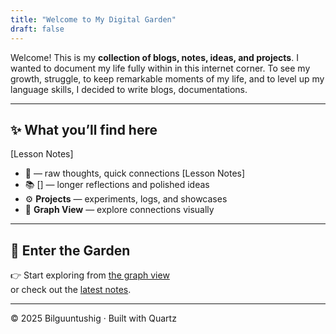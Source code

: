```yaml
---
title: "Welcome to My Digital Garden"
draft: false
---
```



Welcome! This is my **collection of blogs, notes, ideas, and projects**.  I wanted to document my life fully within in this internet corner. To see my growth, struggle, to keep remarkable moments of my life, and to level up my language skills, I decided to write blogs, documentations. 

---

## ✨ What you’ll find here

[Lesson Notes] 

- 🌱  — raw thoughts, quick connections  [Lesson Notes]
- 📚 [] — longer reflections and polished ideas  
- ⚙ **Projects** — experiments, logs, and showcases  
- 🔗 **Graph View** — explore connections visually  

---

## 🚪 Enter the Garden

👉 Start exploring from [the graph view](../graph)  
or check out the [latest notes](../tags/notes).

---

<footer>
© 2025 Bilguuntushig · Built with Quartz
</footer>
